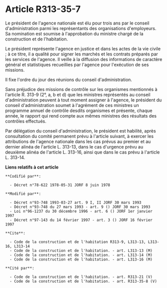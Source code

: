 # Article R313-35-7

Le président de l'agence nationale est élu pour trois ans par le conseil d'administration parmi les représentants des
organisations d'employeurs. Sa nomination est soumise à l'approbation du ministre chargé de la construction et de
l'habitation.

Le président représente l'agence en justice et dans les actes de la vie civile ; à ce titre, il a qualité pour signer les
marchés et les contrats préparés par les services de l'agence. Il veille à la diffusion des informations de caractère général
et statistiques recueillies par l'agence pour l'exécution de ses missions.

Il fixe l'ordre du jour des réunions du conseil d'administration.

Sans préjudice des missions de contrôle sur les organismes mentionnés à l'article R. 313-9 (2°, a, b et d) que les ministres
représentés au conseil d'administration peuvent à tout moment assigner à l'agence, le président du conseil d'administration
soumet à l'agrément de ces ministres un programme annuel de contrôle desdits organismes et présente, chaque année, le rapport
qui rend compte aux mêmes ministres des résultats des contrôles effectués.

Par délégation du conseil d'administration, le président est habilité, après consultation du comité permanent prévu à
l'article suivant, à exercer les attributions de l'agence nationale dans les cas prévus au premier et au dernier alinéa de
l'article L. 313-13, dans le cas d'urgence prévu au deuxième alinéa de l'article L. 313-16, ainsi que dans le cas prévu à
l'article L. 313-14.

**Liens relatifs à cet article**

	**Codifié par**:

	  - Décret n°78-622 1978-05-31 JORF 8 juin 1978

	**Modifié par**:

	  - Décret n°93-748 1993-03-27 art. 9 I, II JORF 30 mars 1993
	  - Décret n°93-748 du 27 mars 1993 - art. 9 () JORF 30 mars 1993
	  - Loi n°96-1237 du 30 décembre 1996 - art. 6 () JORF 1er janvier 1997
	  - Décret n°97-143 du 14 février 1997 - art. 3 () JORF 16 février 1997

	**Cite**:

	  - Code de la construction et de l'habitation R313-9, L313-13, L313-16, L313-14
	  - Code de la construction et de l'habitation. - art. L313-13 (M)
	  - Code de la construction et de l'habitation. - art. L313-14 (M)
	  - Code de la construction et de l'habitation. - art. L313-16 (M)

	**Cité par**:

	  - Code de la construction et de l'habitation. - art. R313-21 (V)
	  - Code de la construction et de l'habitation. - art. R313-35-8 (V)
